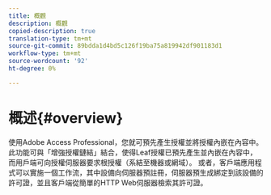 ```yaml
---
title: 概觀
description: 概觀
copied-description: true
translation-type: tm+mt
source-git-commit: 89bdda1d4bd5c126f19ba75a819942df901183d1
workflow-type: tm+mt
source-wordcount: '92'
ht-degree: 0%

---
```



# 概述{#overview}

使用Adobe Access Professional，您就可預先產生授權並將授權內嵌在內容中。 此功能可與「增強授權鏈結」結合，使得Leaf授權已預先產生並內嵌在內容中，而用戶端可向授權伺服器要求根授權（系結至機器或網域）。 或者，客戶端應用程式可以實施一個工作流，其中設備向伺服器預註冊，伺服器預生成綁定到該設備的許可證，並且客戶端從簡單的HTTP Web伺服器檢索其許可證。
